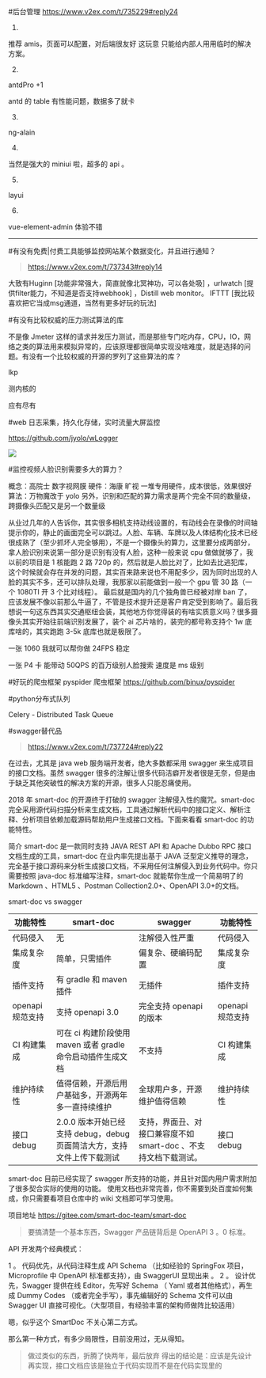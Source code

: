 #后台管理
https://www.v2ex.com/t/735229#reply24


1.
推荐 amis，页面可以配置，对后端很友好
这玩意 只能给内部人用用临时的解决方案。

2.
antdPro
+1

antd 的 table 有性能问题，数据多了就卡

3.
ng-alain


4.
当然是强大的 miniui 啦，超多的 api 。


5.
layui


6.
vue-element-admin 体验不错




---




#有没有免费|付费工具能够监控网站某个数据变化，并且进行通知？

>https://www.v2ex.com/t/737343#reply14


大致有Huginn [功能非常强大，简直就像北冥神功，可以各处吸] ，urlwatch [提供filter能力，不知道是否支持webhook] ，Distill web monitor。 IFTTT [我比较喜欢把它当成msg通道，当然有更多好玩的玩法]



#有没有比较权威的压力测试算法的库


不是像 Jmeter 这样的请求并发压力测试，而是那些专门吃内存，CPU，IO，网络之类的算法用来模拟异常的，应该原理都很简单实现没啥难度，就是选择的问题。有没有一个比较权威的开源的罗列了这些算法的库？


lkp

测内核的

应有尽有


#web 日志采集，持久化存储，实时流量大屏监控

https://github.com/jyolo/wLogger 

![](/pics/webserver_monitor.png)


#监控视频人脸识别需要多大的算力？

概念：高院士 数字视网膜
硬件：海康 旷视 一堆专用硬件，成本很低，效果很好
算法：万物魔改于 yolo
另外，识别和匹配的算力需求是两个完全不同的数量级，跨摄像头匹配又是另一个数量级


从业过几年的人告诉你，其实很多相机支持动线设置的，有动线会在录像的时间轴提示你的，静止的画面完全可以跳过。人脸、车辆、车牌以及人体结构化技术已经很成熟了（至少抓坏人完全够用），不是一个摄像头的算力，这里要分成两部分，拿人脸识别来说第一部分是识别有没有人脸，这种一般来说 cpu 做做就够了，我以前的项目是 1 核能跑 2 路 720p 的，然后就是人脸比对了，比如去比逃犯库，这个时候就会存在并发的问题，其实百来路来说也不用配多少，因为同时出现的人脸的其实不多，还可以排队处理，我那家以前能做到一般一个 gpu 管 30 路（一个 1080TI 开 3 个比对线程）。
最后就是国内的几个独角兽已经被对岸 ban 了，应该发展不像以前那么牛逼了，不管是技术提升还是客户肯定受到影响了。最后我想说一句这东西其实交通枢纽会装，其他地方你觉得装的有啥实质意义吗？很多摄像头其实开始往前端识别发展了，装个 ai 芯片啥的，装完的都号称支持个 1w 底库啥的，其实跑跑 3-5k 底库也就是极限了。


一张 1060 我就可以帮你做 24FPS 稳定



一张 P4 卡 能带动 50QPS 的百万级别人脸搜索 速度是 ms 级别



#好玩的爬虫框架
pyspider 爬虫框架
https://github.com/binux/pyspider


#python分布式队列

Celery - Distributed Task Queue


#swagger替代品

>https://www.v2ex.com/t/737724#reply22


在过去，尤其是 java web 服务端开发者，绝大多数都采用 swagger 来生成项目的接口文档。虽然 swagger 很多的注解让很多代码洁癖开发者很是无奈，但是由于缺乏其他突破性的解决方案的开源，很多人只能忍痛使用。

2018 年 smart-doc 的开源终于打破的 swagger 注解侵入性的魔咒。smart-doc 完全采用源代码扫描分析来生成文档，工具通过解析代码中的接口定义、解析注释、分析项目依赖加载源码帮助用户生成接口文档。下面来看看 smart-doc 的功能特性。

简介
smart-doc 是一款同时支持 JAVA REST API 和 Apache Dubbo RPC 接口文档生成的工具，smart-doc 在业内率先提出基于 JAVA 泛型定义推导的理念， 完全基于接口源码来分析生成接口文档，不采用任何注解侵入到业务代码中。你只需要按照 java-doc 标准编写注释，smart-doc 就能帮你生成一个简易明了的 Markdown 、HTML5 、Postman Collection2.0+、OpenAPI 3.0+的文档。

smart-doc vs swagger

| 功能特性     | smart-doc                                                              | swagger                                                         | 功能特性     |
| ---------------- | ---------------------------------------------------------------------- | --------------------------------------------------------------- | ---------------- |
| 代码侵入     | 无                                                                    | 注解侵入性严重                                           | 代码侵入     |
| 集成复杂度  | 简单，只需插件                                                  | 偏复杂、硬编码配置                                     | 集成复杂度  |
| 插件支持     | 有 gradle 和 maven 插件                                            | 无插件                                                       | 插件支持     |
| openapi 规范支持 | 支持 openapi 3.0                                                     | 完全支持 openapi 的版本                                  | openapi 规范支持 |
| CI 构建集成  | 可在 ci 构建阶段使用 maven 或者 gradle 命令启动插件生成文档 | 不支持                                                       | CI 构建集成  |
| 维护持续性  | 值得信赖，开源后用户基础多，开源两年多一直持续维护 | 全球用户多，开源维护值得信赖                      | 维护持续性  |
| 接口 debug     | 2.0.0 版本开始已经支持 debug，debug 页面简洁大方，支持文件上传下载测试 | 支持，界面丑、对接口兼容度不如 smart-doc 、不支持文档下载测试。 | 接口 debug     |



smart-doc 目前已经实现了 swagger 所支持的功能，并且针对国内用户需求附加了很多契合实际的使用的功能。 使用文档也非常完善，你不需要到处百度如何集成，你只需要看项目仓库中的 wiki 文档即可学习使用。

项目地址
https://gitee.com/smart-doc-team/smart-doc


>要搞清楚一个基本东西，Swagger 产品链背后是 OpenAPI 3 。0 标准。

API 开发两个经典模式：

1 。 代码优先，从代码注释生成 API Schema （比如经验的 SpringFox 项目，Microprofile 中 OpenAPI 标准都支持），由 SwaggerUI 显现出来 。
2 。 设计优先，Swagger 提供在线 Editor，先写好 Schema （ Yaml 或者其他格式），再生成 Dummy Codes （或者完全手写），事先编辑好的 Schema 文件可以由 Swagger UI 直接可视化。（大型项目，有经验丰富的架构师做阵比较适用）

嗯，似乎这个 SmartDoc 不关心第二方式。

那么第一种方式，有多少局限性，目前没用过，无从得知。


>做过类似的东西，折腾了快两年，最后放弃
得出的结论是：应该是先设计再实现，接口文档应该是独立于代码实现而不是在代码实现里的